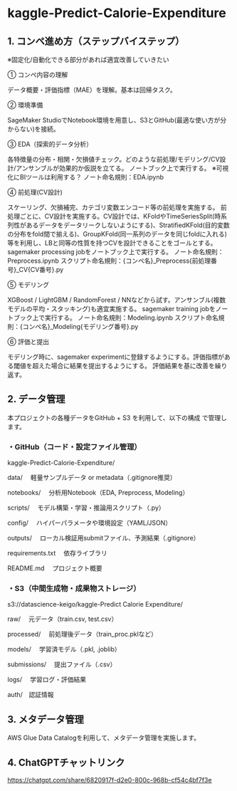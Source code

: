 # kaggle-Predict-Calorie-Expenditure

## 1. コンペ進め方（ステップバイステップ）
※固定化/自動化できる部分があれば適宜改善していきたい

① コンペ内容の理解

データ概要・評価指標（MAE）を理解。基本は回帰タスク。

② 環境準備

SageMaker StudioでNotebook環境を用意し、S3とGitHub(最適な使い方が分からない)を接続。

③ EDA（探索的データ分析）

各特徴量の分布・相関・欠損値チェック。どのような前処理/モデリング/CV設計/アンサンブルが効果的か仮説を立てる。
ノートブック上で実行する。
※可視化にBIツールは利用する？
ノート命名規則：EDA.ipynb

④ 前処理(CV設計)

スケーリング、欠損補完、カテゴリ変数エンコード等の前処理を実施する。
前処理ごとに、CV設計を実施する。CV設計では、KFoldやTimeSeriesSplit(時系列性があるデータをデータリークしないようにする)、StratifiedKFold(目的変数の分布をfold間で揃える)、GroupKFold(同一系列のデータを同じfoldに入れる)等を利用し、LBと同等の性質を持つCVを設計できることをゴールとする。
sagemaker processing jobをノートブック上で実行する。
ノート命名規則：Preprocess.ipynb
スクリプト命名規則：{コンペ名}_Preprocess{前処理番号}_CV{CV番号}.py

⑤ モデリング

XGBoost / LightGBM / RandomForest / NNなどから試す。アンサンブル(複数モデルの平均・スタッキング)も適宜実施する。
sagemaker training jobをノートブック上で実行する。
ノート命名規則：Modeling.ipynb
スクリプト命名規則：{コンペ名}_Modeling{モデリング番号}.py

⑥ 評価と提出

モデリング時に、sagemaker experimentに登録するようにする。評価指標がある閾値を超えた場合に結果を提出するようにする。
評価結果を基に改善を繰り返す。

## 2. データ管理

本プロジェクトの各種データをGitHub + S3 を利用して、以下の構成
で管理します。

### ・GitHub（コード・設定ファイル管理）

kaggle-Predict-Calorie-Expenditure/

data/  　軽量サンプルデータ or metadata（.gitignore推奨）

notebooks/   　分析用Notebook（EDA, Preprocess, Modeling）

scripts/    　モデル構築・学習・推論用スクリプト（.py）

config/       　ハイパーパラメータや環境設定（YAML/JSON）

outputs/      　ローカル検証用submitファイル、予測結果（.gitignore）

requirements.txt     　依存ライブラリ

README.md       　プロジェクト概要

### ・S3（中間生成物・成果物ストレージ）

s3://datascience-keigo/kaggle-Predict Calorie Expenditure/

raw/  　元データ（train.csv, test.csv）

processed/         　前処理後データ（train_proc.pklなど）

models/            　学習済モデル（.pkl, .joblib）

submissions/      　提出ファイル（.csv）

logs/        　学習ログ・評価結果

auth/　認証情報

## 3. メタデータ管理

AWS Glue Data Catalogを利用して、メタデータ管理を実施します。

## 4. ChatGPTチャットリンク

https://chatgpt.com/share/6820917f-d2e0-800c-968b-cf54c4bf7f3e
 